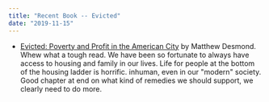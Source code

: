 ```yaml
---
title: "Recent Book -- Evicted"
date: "2019-11-15"
---
```


- [Evicted: Poverty and Profit in the American City](https://www.amazon.com/Evicted-Poverty-Profit-American-City/dp/0553447459) by Matthew Desmond. Whew what a tough read. We have been so fortunate to always have access to housing and family in our lives. Life for people at the bottom of the housing ladder is horrific. inhuman, even in our "modern" society. Good chapter at end on what kind of remedies we should support, we clearly need to do more.
